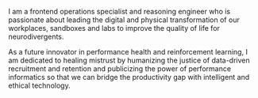 I am a frontend operations specialist and reasoning engineer who is passionate about leading the digital and physical transformation of our workplaces, sandboxes and labs to improve the quality of life for neurodivergents.

As a future innovator in performance health and reinforcement learning, I am dedicated to healing mistrust by humanizing the justice of data-driven recruitment and retention and publicizing the power of performance informatics so that we can bridge the productivity gap with intelligent and ethical technology.
